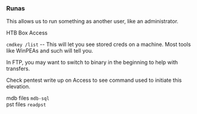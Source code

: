 ### Runas

This allows us to run something as another user, like an administrator.




HTB Box Access

`cmdkey /list`  -- This will let you see stored creds on a machine.  Most tools like WinPEAs and such will tell you.

In FTP, you may want to switch to binary in the beginning to help with transfers.

Check pentest write up on Access to see command used to initiate this elevation.


mdb files `mdb-sql`  
pst files `readpst`  